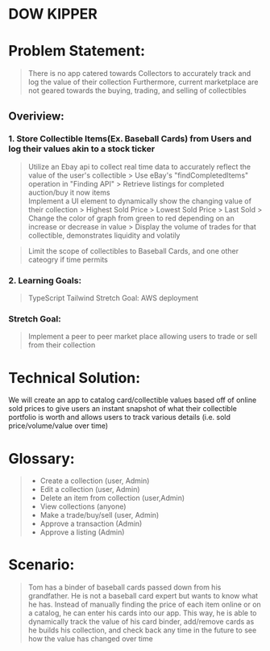 # DOW KIPPER

# Problem Statement:
> There is no app catered towards Collectors to accurately track and log the value of their collection
> Furthermore, current marketplace are not geared towards the buying, trading, and selling of collectibles

## Overiview:
### 1. Store Collectible Items(Ex. Baseball Cards) from Users and log their values akin to a stock ticker
> Utilize an Ebay api to collect real time data to accurately reflect the value of the user's collectible
    > Use eBay's "findCompletedItems" operation in "Finding API"
    > Retrieve listings for completed auction/buy it now items  
> Implement a UI element to dynamically show the changing value of their collection
    > Highest Sold Price
    > Lowest Sold Price
    > Last Sold
    > Change the color of graph from green to red depending on an increase or decrease in value
    > Display the volume of trades for that collectible, demonstrates liquidity and volatily 

> Limit the scope of collectibles to Baseball Cards, and one other cateogry if time permits

### 2. Learning Goals:
> TypeScript 
> Tailwind
> Stretch Goal: AWS deployment 

### Stretch Goal: 
> Implement a peer to peer market place allowing users to trade or sell from their collection 

# Technical Solution:
We will create an app to catalog card/collectible values based off of online sold prices to give users an instant snapshot of what their collectible portfolio is worth and allows users to track various details (i.e. sold price/volume/value over time)

# Glossary:
> - Create a collection (user, Admin)
> - Edit a collection (user, Admin)
> - Delete an item from collection (user,Admin)
> - View collections (anyone)
> - Make a trade/buy/sell (user, Admin)
> - Approve a transaction (Admin)
> - Approve a listing (Admin) 

# Scenario:
> Tom has a binder of baseball cards passed down from his grandfather. He is not a baseball card expert but wants to know what he has. Instead of manually finding the price of each item online or on a catalog, he can enter his cards into our app. This way, he is able to dynamically track the value of his card binder, add/remove cards as he builds his collection, and check back any time in the future to see how the value has changed over time

